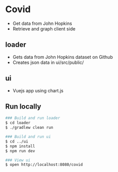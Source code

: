# Covid

* Get data from John Hopkins
* Retrieve and graph client side

## loader

* Gets data from John Hopkins dataset on Github
* Creates json data in ui/src/public/

## ui

* Vuejs app using chart.js

## Run locally

```bash
### Build and run loader
$ cd loader
$ ./gradlew clean run

### Build and run ui
$ cd ../ui
$ npm install
$ npm run dev

### View ui
$ open http://localhost:8080/covid
```

